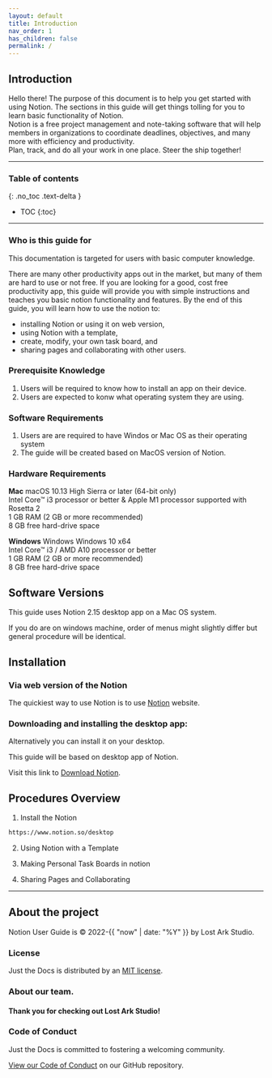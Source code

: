 ```yaml
---
layout: default
title: Introduction
nav_order: 1
has_children: false
permalink: /
---
```


## Introduction

Hello there!
The purpose of this document is to help you get started with using Notion. The sections in this guide will get things tolling for you to learn basic functionality of Notion.
<br>
Notion is a free project management and note-taking software that will help members in organizations to coordinate deadlines, objectives, and many more with efficiency and productivity.
<br>
Plan, track, and do all your work in one place. Steer the ship together!

---

### Table of contents
{: .no_toc .text-delta }
* TOC
{:toc}

---

### Who is this guide for

This documentation is targeted for users with basic computer knowledge.

There are many other productivity apps out in the market, but many of them are hard to use or not free. If you are looking for a good, cost free productivity app, this guide will provide you with simple instructions and teaches you basic notion functionality and features. By the end of this guide, you will learn how to use the notion to:

* installing Notion or using it on web version,
* using Notion with a template,
* create, modify, your own task board, and
* sharing pages and collaborating with other users.

### Prerequisite Knowledge

1. Users will be required to know how to install an app on their device.
2. Users are expected to konw what operating system they are using. 

### Software Requirements
1. Users are are required to have Windos or Mac OS as their operating system
2. The guide will be created based on MacOS version of Notion.

### Hardware Requirements
**Mac**
macOS 10.13 High Sierra or later (64-bit only)<br>
Intel Core™ i3 processor or better & Apple M1 processor supported with Rosetta 2<br>
1 GB RAM (2 GB or more recommended)<br>
8 GB free hard-drive space<br>

**Windows**
Windows Windows 10 x64<br>
Intel Core™ i3 / AMD A10 processor or better<br>
1 GB RAM (2 GB or more recommended)<br>
8 GB free hard-drive space<br>

## Software Versions

This guide uses Notion 2.15 desktop app on a Mac OS system. 

If you do are on windows machine, order of menus might slightly differ but general procedure will be identical. 

## Installation

### Via web version of the Notion

The quickiest way to use Notion is to use [Notion](https://www.notion.so/) website.
<br>

### Downloading and installing the desktop app:

Alternatively you can install it on your desktop.

This guide will be based on desktop app of Notion.

Visit this link to [Download Notion](https://www.notion.so/desktop).

## Procedures Overview

1. Install the Notion
  ```bash
  https://www.notion.so/desktop
  ```
2. Using Notion with a Template

3. Making Personal Task Boards in notion

4. Sharing Pages and Collaborating

---

## About the project

Notion User Guide is &copy; 2022-{{ "now" | date: "%Y" }} by Lost Ark Studio.

### License

Just the Docs is distributed by an [MIT license](https://github.com/just-the-docs/just-the-docs/tree/main/LICENSE.txt).

### About our team.



#### Thank you for checking out Lost Ark Studio!

<ul class="list-style-none">

</ul>

### Code of Conduct

Just the Docs is committed to fostering a welcoming community.

[View our Code of Conduct](https://github.com/just-the-docs/just-the-docs/tree/main/CODE_OF_CONDUCT.md) on our GitHub repository.
